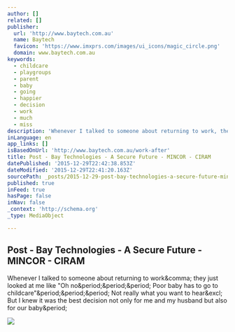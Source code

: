 ```yaml
---
author: []
related: []
publisher:
  url: 'http://www.baytech.com.au'
  name: Baytech
  favicon: 'https://www.imxprs.com/images/ui_icons/magic_circle.png'
  domain: www.baytech.com.au
keywords:
  - childcare
  - playgroups
  - parent
  - baby
  - going
  - happier
  - decision
  - work
  - much
  - miss
description: 'Whenever I talked to someone about returning to work, they just looked at me like "Oh no... Poor baby has to go to childcare"... Not really what you want to hear! But I knew it was the best decision not only for me and my husband but also for our baby.'
inLanguage: en
app_links: []
isBasedOnUrl: 'http://www.baytech.com.au/work-after'
title: Post - Bay Technologies - A Secure Future - MINCOR - CIRAM
datePublished: '2015-12-29T22:42:38.853Z'
dateModified: '2015-12-29T22:41:20.163Z'
sourcePath: _posts/2015-12-29-post-bay-technologies-a-secure-future-mincor-ciram.md
published: true
inFeed: true
hasPage: false
inNav: false
_context: 'http://schema.org'
_type: MediaObject

---
```

<article style=""><h1>Post - Bay Technologies - A Secure Future - MINCOR - CIRAM</h1><p>Whenever I talked to someone about returning to work&amp;comma; they just looked at me like "Oh no&amp;period;&amp;period;&amp;period; Poor baby has to go to childcare"&amp;period;&amp;period;&amp;period; Not really what you want to hear&amp;excl; But I knew it was the best decision not only for me and my husband but also for our baby&amp;period;</p><img src="https://lh3.googleusercontent.com/kQ2xrQPxANeA-dCmpXWrr0IQtexac9m_VLZgCxZoDEL7FtebfvblrvzTU-JhzRPp80iCmOm4EFfzuOLbMw=s1600" /></article>